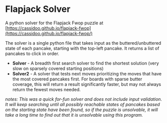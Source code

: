 # Flapjack Solver

A python solver for the Flapjack Fwop puzzle at [https://cassidoo.github.io/flapjack-fwop](https://cassidoo.github.io/flapjack-fwop/)

The solver is a single python file that takes input as the buttered/unbuttered state of each pancake, starting with the top-left pancake.  It returns a list of pancakes to click in order.

* **Solver** - A breadth first search solver to find the shortest solution (very slow on sparsely covered starting positions)
* **Solver2** - A solver that tests next moves prioritizing the moves that have the most covered pancakes first.  For boards with sparse butter coverage, this will return a result significantly faster, but may not always return the fewest moves needed.

*notes: This was a quick for-fun solver and does not include input validation.  It will keep searching until all possibly reachable states of pancakes based on the starting state have been found, so if the puzzle is unsolvable, it will take a long time to find out that it is unsolvable using this program.*
